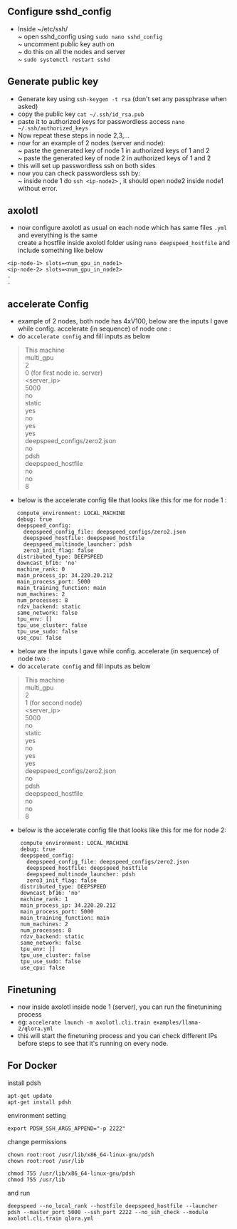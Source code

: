 ## Configure sshd_config 
- Inside ~/etc/ssh/ <br>
	 ~ open sshd_config using ``sudo nano sshd_config`` <br>
	 ~ uncomment public key auth on <br>
	 ~ do this on all the nodes and server <br>
	 ~ ``sudo systemctl restart sshd``
## Generate public key
- Generate key using ``ssh-keygen -t rsa`` (don't set any passphrase when asked) <br>
- copy the public key ``cat ~/.ssh/id_rsa.pub`` <br>
- paste it to authorized keys for passwordless  access ``nano ~/.ssh/authorized_keys`` <br>
- Now repeat these steps in node 2,3,... <br>
- now for an example of 2 nodes (server and node): <br>
	~ paste the generated key of node 1 in authorized keys of 1 and 2  <br>
	~ paste the generated key of node 2 in authorized keys of 1 and 2 <br>
- this will set up passwordless ssh on both sides <br>
- now you can check passwordless ssh by: <br>
  ~ inside node 1 do ``ssh <ip-node2>`` , it should open node2 inside node1 without error.  
## axolotl 
- now configure axolotl as usual on each node which has same files ``.yml`` and everything is the same  
create a hostfile inside axolotl folder using ``nano deepspeed_hostfile`` and include something like below 
```
<ip-node-1> slots=<num_gpu_in_node1>
<ip-node-2> slots=<num_gpu_in_node2> 
.
.
```
## accelerate Config 
- example of 2 nodes, both node has 4xV100, below are the inputs I gave while config. accelerate (in sequence) of node one :
- do ``accelerate config`` and fill inputs as below
> This machine <br>
> multi_gpu <br>
> 2 <br>
> 0 (for first node ie. server) <br>
> <server_ip> <br>
> 5000 <br>
> no <br>
> static <br>
> yes <br>
> no <br>
> yes <br>
> yes <br>
> deepspeed_configs/zero2.json <br>
> no <br>
> pdsh <br>
> deepspeed_hostfile <br>
> no <br>
> no <br>
> 8 <br>

- below is the accelerate config file that looks like this for me for node 1 :
 ``` 
    compute_environment: LOCAL_MACHINE
    debug: true
    deepspeed_config:
      deepspeed_config_file: deepspeed_configs/zero2.json
      deepspeed_hostfile: deepspeed_hostfile
      deepspeed_multinode_launcher: pdsh
      zero3_init_flag: false
    distributed_type: DEEPSPEED
    downcast_bf16: 'no'
    machine_rank: 0
    main_process_ip: 34.220.20.212
    main_process_port: 5000
    main_training_function: main
    num_machines: 2
    num_processes: 8
    rdzv_backend: static
    same_network: false
    tpu_env: []
    tpu_use_cluster: false
    tpu_use_sudo: false
    use_cpu: false 
```

- below are the inputs I gave while config. accelerate (in sequence) of node two :
- do ``accelerate config`` and fill inputs as below
> This machine <br>
> multi_gpu <br>
> 2 <br>
> 1 (for second node) <br> 
> <server_ip> <br>
> 5000 <br>
> no <br>
> static <br>
> yes <br>
> no <br>
> yes <br>
> yes <br>
> deepspeed_configs/zero2.json <br>
> no <br>
> pdsh <br> 
> deepspeed_hostfile <br>
> no <br>
> no <br>
> 8 <br>

- below is the accelerate config file that looks like this for me for node 2:
```  
    compute_environment: LOCAL_MACHINE
    debug: true
    deepspeed_config:
      deepspeed_config_file: deepspeed_configs/zero2.json
      deepspeed_hostfile: deepspeed_hostfile
      deepspeed_multinode_launcher: pdsh
      zero3_init_flag: false
    distributed_type: DEEPSPEED
    downcast_bf16: 'no'
    machine_rank: 1
    main_process_ip: 34.220.20.212
    main_process_port: 5000
    main_training_function: main
    num_machines: 2
    num_processes: 8
    rdzv_backend: static
    same_network: false
    tpu_env: []
    tpu_use_cluster: false
    tpu_use_sudo: false
    use_cpu: false
```
## Finetuning
- now inside axolotl inside node 1 (server), you can run the finetunining process
- eg: ``accelerate launch -m axolotl.cli.train examples/llama-2/qlora.yml``  
- this will start the finetuning process and you can check different IPs before steps to see that it's running on every node. 


## For Docker 
install pdsh
```
apt-get update
apt-get install pdsh
```

environment setting 
```
export PDSH_SSH_ARGS_APPEND="-p 2222"
```


change permissions 
```
chown root:root /usr/lib/x86_64-linux-gnu/pdsh
chown root:root /usr/lib
```

```
chmod 755 /usr/lib/x86_64-linux-gnu/pdsh
chmod 755 /usr/lib
```

and run 
```
deepspeed --no_local_rank --hostfile deepspeed_hostfile --launcher pdsh --master_port 5000 --ssh_port 2222 --no_ssh_check --module axolotl.cli.train qlora.yml
```
